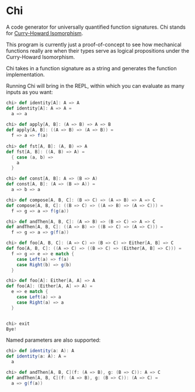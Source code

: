 # Chi
A code generator for universally quantified function signatures. 
Chi stands 
for [Curry-Howard Isomorphism](https://en.wikipedia.org/wiki/Curry%E2%80%93Howard_correspondence). 

This program is currently just a proof-of-concept to see how mechanical functions really
are when their types serve as logical propositions under the Curry-Howard Isomorphism.

Chi takes in a function signature as a string and generates the function implementation.

Running Chi will bring in the REPL, within which you can evaluate as many
inputs as you want:

```scala
chi> def identity[A]: A => A
def identity[A]: A => A =
  a => a
  
chi> def apply[A, B]: (A => B) => A => B
def apply[A, B]: ((A => B) => (A => B)) =
  f => a => f(a)
  
chi> def fst[A, B]: (A, B) => A
def fst[A, B]: ((A, B) => A) =
  { case (a, b) =>
    a
  }

chi> def const[A, B]: A => (B => A)
def const[A, B]: (A => (B => A)) =
  a => b => a

chi> def compose[A, B, C]: (B => C) => (A => B) => A => C
def compose[A, B, C]: ((B => C) => ((A => B) => (A => C))) =
  f => g => a => f(g(a))

chi> def andThen[A, B, C]: (A => B) => (B => C) => A => C
def andThen[A, B, C]: ((A => B) => ((B => C) => (A => C))) =
  f => g => a => g(f(a))

chi> def foo[A, B, C]: (A => C) => (B => C) => Either[A, B] => C
def foo[A, B, C]: ((A => C) => ((B => C) => (Either[A, B] => C))) =
  f => g => e => e match {
    case Left(a) => f(a)
    case Right(b) => g(b)
  }

chi> def foo[A]: Either[A, A] => A
def foo[A]: (Either[A, A] => A) =
  e => e match {
    case Left(a) => a
    case Right(a) => a
  }


chi> exit
Bye!
```

Named parameters are also supported:

```scala
chi> def identity(a: A): A
def identity(a: A): A =
  a

chi> def andThen[A, B, C](f: (A => B), g: (B => C)): A => C
def andThen[A, B, C](f: (A => B), g: (B => C)): (A => C) =
  a => g(f(a))

```